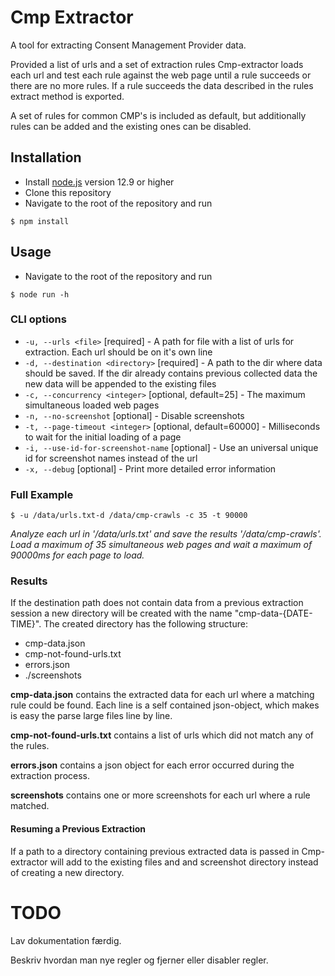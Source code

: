# Cmp Extractor
A tool for extracting Consent Management Provider data.

Provided a list of urls and a set of extraction rules Cmp-extractor loads each url 
and test each rule against the web page until a rule succeeds or there are no more rules. If a rule 
succeeds the data described in the rules extract method is exported.

A set of rules for common CMP's is included as default, 
but additionally rules can be added and the existing ones can be disabled. 


## Installation
- Install [node.js](https://nodejs.org/en/download/) version 12.9 or higher
- Clone this repository
- Navigate to the root of the repository and run
```
$ npm install
```

## Usage
- Navigate to the root of the repository and run 
```
$ node run -h 
```

### CLI options
- `-u, --urls <file>` [required] - A path for file with a list of urls for extraction. Each url should be on it's own line
- `-d, --destination <directory>` [required] - A path to the dir where data should be saved. If the dir already contains previous collected data the new data will be appended to the existing files
- `-c, --concurrency <integer>` [optional, default=25] - The maximum simultaneous loaded web pages
- `-n, --no-screenshot` [optional] - Disable screenshots
- `-t, --page-timeout <integer>` [optional, default=60000] - Milliseconds to wait for the initial loading of a page
- `-i, --use-id-for-screenshot-name` [optional] - Use an universal unique id for screenshot names instead of the url
- `-x, --debug` [optional] - Print more detailed error information

### Full Example
```
$ -u /data/urls.txt-d /data/cmp-crawls -c 35 -t 90000
```
*Analyze each url in '/data/urls.txt' and save the results '/data/cmp-crawls'. 
Load a maximum of 35 simultaneous web pages and wait a maximum of 90000ms for each page to load.*

### Results
If the destination path does not contain data from a previous extraction session a new directory will be created with the 
name "cmp-data-{DATE-TIME}". The created directory has the following structure:

- cmp-data.json
- cmp-not-found-urls.txt
- errors.json
- ./screenshots

**cmp-data.json** contains the extracted data for each url where a matching rule could be found. Each line is a 
self contained json-object, which makes is easy the parse large files line by line.

**cmp-not-found-urls.txt** contains a list of urls which did not match any of the rules.

**errors.json** contains a json object for each error occurred during the extraction process.

**screenshots** contains one or more screenshots for each url where a rule matched.

#### Resuming a Previous Extraction
If a path to a directory containing previous extracted data is passed in Cmp-extractor will
add to the existing files and and screenshot directory instead of creating a new directory. 


# TODO
Lav dokumentation færdig.

Beskriv hvordan man nye regler og fjerner eller disabler regler.


